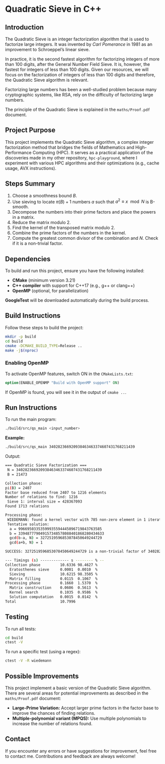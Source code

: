 # Quadratic Sieve in C++

## Introduction

The Quadratic Sieve is an integer factorization algorithm that is used to factorize large integers. It was invented by *Carl Pomerance* in 1981 as an improvement to Schroeppel’s linear sieve. 

In practice, it is the second fastest algorithm for factorizing integers of more than 100 digits, after the General Number Field Sieve. It is, however, the fastest for integers of less than 100 digits. Given our resources, we will focus on the factorization of integers of less than 100 digits and therefore, the Quadratic Sieve algorithm is relevant.

Factorizing large numbers has been a well-studied problem because many cryptographic systems, like RSA, rely on the difficulty of factorizing large numbers. 

The principle of the Quadratic Sieve is explained in the `maths/Proof.pdf` document.

## Project Purpose

This project implements the Quadratic Sieve algorithm, a complex integer factorization method that bridges the fields of Mathematics and High-Performance Computing (HPC). It serves as a practical application of the discoveries made in my other repository, `hpc-playground`, where I experiment with various HPC algorithms and their optimizations (e.g., cache usage, AVX instructions).

## Steps Summary

1. Choose a smoothness bound $B$.
2. Use sieving to locate $π(B)+1$ numbers $a$ such that $a^2≡ x \mod N$ is B-smooth.
3. Decompose the numbers into their prime factors and place the powers in a matrix.
4. Reduce the matrix modulo 2.
5. Find the kernel of the transposed matrix modulo 2.
6. Combine the prime factors of the numbers in the kernel.
7. Compute the greatest common divisor of the combination and $N$. Check if it is a non-trivial factor.

## Dependencies

To build and run this project, ensure you have the following installed:

- **CMake** (minimum version 3.21)
- **C++ compiler** with support for C++17 (e.g., g++ or clang++)
- **OpenMP** (optional, for parallelization)

**GoogleTest** will be downloaded automatically during the build process.

## Build Instructions

Follow these steps to build the project:

```bash
mkdir -p build
cd build
cmake -DCMAKE_BUILD_TYPE=Release ..
make -j$(nproc)
```

### Enabling OpenMP

To activate OpenMP features, switch ON in the `CMakeLists.txt`:

```cmake
option(ENABLE_OPENMP "Build with OpenMP support" ON)
```

If OpenMP is found, you will see it in the output of `cmake ..`.

## Run Instructions

To run the main program:

```bash
./build/src/qs_main <input_number>
```

**Example:**

```bash
./build/src/qs_main 340282366920938463463374607431768211439
```

Output:
```bash
=== Quadratic Sieve Factorization ===
 N = 340282366920938463463374607431768211439
 B = 21473

Collection phase:
pi(B) = 2407
Factor base reduced from 2407 to 1216 elements
Number of relations to find: 1216
 Sieve 1: interval size = 428367093
Found 1713 relations

Processing phase:
 WIEDEMANN: found a kernel vector with 785 non-zero element in 1 iterations
 Tentative solution:
  a = 99669503353599935594445096719843763585
  b = 339487779049157348578088401868280434633
  gcd(b-a, N) = 3272519596853078450649244729
  gcd(a+b, N) = 1

SUCCESS: 3272519596853078450649244729 is a non-trivial factor of 340282366920938463463374607431768211439

--- Timings (s) ------------- s -------- % --
Collection phase         10.6336 98.4627 %
  Eratosthenes sieve     0.0001  0.0010  %
  Sieving                10.6215 98.3505 %
  Matrix filling         0.0115  0.1067  %
Processing phase         0.1660  1.5370  %
  Matrix construction    0.0606  0.5613  %
  Kernel search          0.1035  0.9586  %
  Solution computation   0.0015  0.0142  %
Total                    10.7996 
```


## Testing

To run all tests:

```bash
cd build
ctest -V
```

To run a specific test (using a regex):

```bash
ctest -V -R wiedemann
```

## Possible Improvements
This project implement a basic version of the Quadratic Sieve algorithm. There are several areas for potential improvements as described in the `maths/Proof.pdf` document:
- **Large-Prime Variation:** Accept larger prime factors in the factor base to improve the chances of finding relations.
- **Multiple-polynomial variant (MPQS):** Use multiple polynomials to increase the number of relations found.

## Contact

If you encounter any errors or have suggestions for improvement, feel free to contact me. Contributions and feedback are always welcome!
